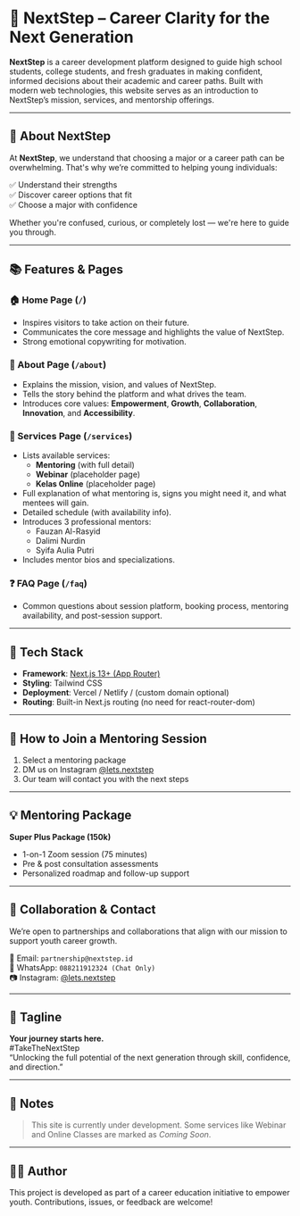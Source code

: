 # 🌟 NextStep – Career Clarity for the Next Generation

**NextStep** is a career development platform designed to guide high school students, college students, and fresh graduates in making confident, informed decisions about their academic and career paths. Built with modern web technologies, this website serves as an introduction to NextStep’s mission, services, and mentorship offerings.

---

## 🧭 About NextStep

At **NextStep**, we understand that choosing a major or a career path can be overwhelming. That's why we’re committed to helping young individuals:

✅ Understand their strengths  
✅ Discover career options that fit  
✅ Choose a major with confidence

Whether you're confused, curious, or completely lost — we're here to guide you through.

---

## 📚 Features & Pages

### 🏠 Home Page (`/`)
- Inspires visitors to take action on their future.
- Communicates the core message and highlights the value of NextStep.
- Strong emotional copywriting for motivation.

### 📖 About Page (`/about`)
- Explains the mission, vision, and values of NextStep.
- Tells the story behind the platform and what drives the team.
- Introduces core values: **Empowerment**, **Growth**, **Collaboration**, **Innovation**, and **Accessibility**.

### 🧰 Services Page (`/services`)
- Lists available services:
  - **Mentoring** (with full detail)
  - **Webinar** (placeholder page)
  - **Kelas Online** (placeholder page)
- Full explanation of what mentoring is, signs you might need it, and what mentees will gain.
- Detailed schedule (with availability info).
- Introduces 3 professional mentors:
  - Fauzan Al-Rasyid
  - Dalimi Nurdin
  - Syifa Aulia Putri
- Includes mentor bios and specializations.

### ❓ FAQ Page (`/faq`)
- Common questions about session platform, booking process, mentoring availability, and post-session support.

---

## 🔧 Tech Stack

- **Framework**: [Next.js 13+ (App Router)](https://nextjs.org/)
- **Styling**: Tailwind CSS
- **Deployment**: Vercel / Netlify / (custom domain optional)
- **Routing**: Built-in Next.js routing (no need for react-router-dom)

---

## 💬 How to Join a Mentoring Session

1. Select a mentoring package
2. DM us on Instagram [@lets.nextstep](https://www.instagram.com/lets.nextstep)
3. Our team will contact you with the next steps

---

## 💡 Mentoring Package

**Super Plus Package (150k)**  
- 1-on-1 Zoom session (75 minutes)  
- Pre & post consultation assessments  
- Personalized roadmap and follow-up support

---

## 🤝 Collaboration & Contact

We’re open to partnerships and collaborations that align with our mission to support youth career growth.

📧 Email: `partnership@nextstep.id`  
📱 WhatsApp: `088211912324 (Chat Only)`  
📷 Instagram: [@lets.nextstep](https://www.instagram.com/lets.nextstep)

---

## 🚀 Tagline
**Your journey starts here.**  
#TakeTheNextStep  
“Unlocking the full potential of the next generation through skill, confidence, and direction.”

---

## 📌 Notes

> This site is currently under development. Some services like Webinar and Online Classes are marked as *Coming Soon*.

---

## 👨‍💻 Author

This project is developed as part of a career education initiative to empower youth. Contributions, issues, or feedback are welcome!

